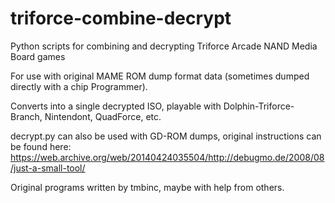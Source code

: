 # triforce-combine-decrypt
Python scripts for combining and decrypting Triforce Arcade NAND Media Board games

For use with original MAME ROM dump format data (sometimes dumped directly with a chip Programmer).

Converts into a single decrypted ISO, playable with Dolphin-Triforce-Branch, Nintendont, QuadForce, etc.

decrypt.py can also be used with GD-ROM dumps, original instructions can be found here: https://web.archive.org/web/20140424035504/http://debugmo.de/2008/08/just-a-small-tool/

Original programs written by tmbinc, maybe with help from others.
